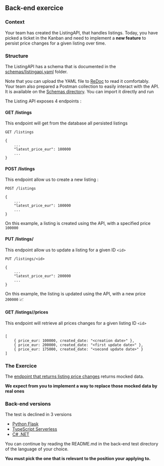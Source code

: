 ## Back-end exercice

### Context
Your team has created the ListingAPI, that handles listings.
Today, you have picked a ticket in the Kanban and need to implement
a **new feature** to persist price changes for a given listing over time.

### Structure

The ListingAPI has a schema that is documented in the [schemas/listingapi.yaml](./schemas/listingapi.yaml) folder.

Note that you can upload the YAML file to [ReDoc](https://redocly.github.io/redoc/) to read it comfortably.
Your team also prepared a Postman collection to easily interact with the API.
It is available on the [Schemas directory](./schemas/postman).
You can import it directly and run

The Listing API exposes 4 endpoints : 

#### GET /listings

This endpoint will get from the database all persisted listings

```http request
GET /listings

{
    ...
    "latest_price_eur": 100000
    ...
}
```

#### POST /listings

This endpoint allow us to create a new listing : 

```http request
POST /listings

{
    ...
    "latest_price_eur": 100000
    ...
}
```

On this example, a listing is created using the API, with a specified price `100000`


#### PUT /listings/<id>

This endpoint allow us to update a listing for a given ID `<id>`

```http request
PUT /listings/<id>

{
    ...
    "latest_price_eur": 200000
    ...
}
```

On this example, the listing is updated using the API, with a new price `200000` 📈

#### GET /listings/<id>/prices

This endpoint will retrieve all prices changes for a given listing ID `<id>`
```

[
    { price_eur: 100000, created_date: "<creation date>" },
    { price_eur: 200000, created_date: "<first update date>" },
    { price_eur: 175000, created_date: "<second update date>" }
]
```

### The Exercice

The [endpoint that returns listing price changes](#get-listings-id-prices) returns mocked data. 

**We expect from you to implement a way to replace those mocked data by real ones**

### Back-end versions

The test is declined in 3 versions
- [Python Flask](./python-flask)
- [TypeScript Serverless](./typescript-serverless)
- [C# .NET](./c#-dotnet)

You can continue by reading the README.md in the back-end test directory of the language of your choice.

**You must pick the one that is relevant to the position your applying to.**
